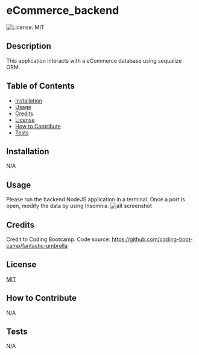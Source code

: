 # eCommerce_backend
![License: MIT](https://img.shields.io/badge/License-MIT-yellow.svg)

## Description

This application interacts with a eCommerce database using sequalize ORM.

## Table of Contents

- [Installation](#installation)
- [Usage](#usage)
- [Credits](#credits)
- [License](#license)
- [How to Contribute](#how%20to%20contribute)
- [Tests](#tests)

## Installation

N/A

## Usage

Please run the backend NodeJS application in a terminal. Once a port is open, modify the data by using Insomnia.
![alt screenshot](./image.gif)

## Credits

Credit to Coding Bootcamp.
Code source: https://github.com/coding-boot-camp/fantastic-umbrella

## License
[MIT](https://opensource.org/licenses/MIT)

## How to Contribute

N/A

## Tests

N/A